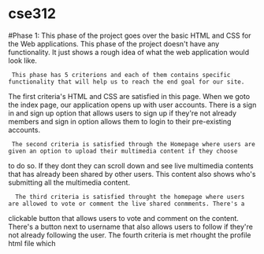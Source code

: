 # cse312
#Phase 1:
      This phase of the project goes over the basic HTML and CSS for the Web applications. This phase of the project doesn't have any functionality. It just shows a rough idea of what the web application would look like. 
      
     This phase has 5 criterions and each of them contains specific functionality that will help us to reach the end goal for our site. 
The first criteria's HTML and CSS are satisfied in this page. When we goto the index page, our application opens up with user accounts. 
There is a sign in and sign up option that allows users to sign up if they're not already members and sign in option allows them to login to
their pre-existing accounts. 

     The second criteria is satisfied through the Homepage where users are given an option to upload their multimedia content if they choose 
to do so. If they dont they can scroll down and see live multimedia contents that has already been shared by other users. This content also 
shows who's submitting all the multimedia content. 
      
      The third criteria is satisfied throught the homepage where users are allowed to vote or comment the live shared conmments. There's a
clickable button that allows users to vote and comment on the content. There's a button next to username that also allows users to follow if
they're not already following the user.
      The fourth criteria is met rhought the profile html file which
      
      

